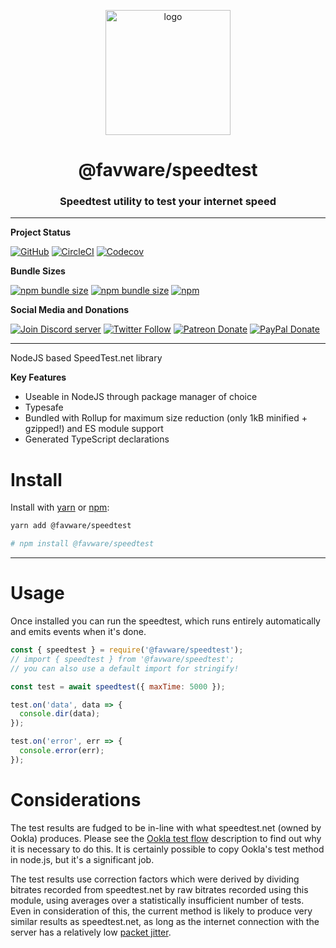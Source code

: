 <div align="center">
  <p>
  <a href="https://favware.tech/speedtest"><img src="https://storage.googleapis.com/data-sunlight-146313.appspot.com/website-project-icons/speedtest.png" height="200" alt="logo"/></a>
  </p>

  <p>
<h1> @favware/speedtest</h1>
<h3> Speedtest utility to test your internet speed</h3>
  </p>
</div>

---

**Project Status**

[![GitHub](https://img.shields.io/github/license/favware/node-packages?logo=github&style=flat-square)](https://github.com/favware/node-packages/blob/master/LICENSE.md)
[![CircleCI](https://img.shields.io/circleci/build/github/favware/node-packages?logo=circleci&style=flat-square)](https://circleci.com/gh/favware/node-packages/tree/master)
[![Codecov](https://img.shields.io/codecov/c/github/favware/node-packages?logo=codecov&style=flat-square)](https://codecov.io/gh/favware/node-packages)

**Bundle Sizes**

[![npm bundle size](https://img.shields.io/bundlephobia/min/@favware/speedtest?label=speedtest%20-%20minified&logo=webpack&style=flat-square)](https://bundlephobia.com/result?p=@favware/speedtest)
[![npm bundle size](https://img.shields.io/bundlephobia/minzip/@favware/speedtest?label=speedtest%20-%20minzipped&logo=webpack&style=flat-square)](https://bundlephobia.com/result?p=@favware/speedtest)
[![npm](https://img.shields.io/npm/v/@favware/speedtest?color=crimson&label=speedtest%20version&logo=npm&style=flat-square)](https://www.npmjs.com/package/@favware/speedtest)

**Social Media and Donations**

[![Join Discord server](https://img.shields.io/discord/512303595966824458?color=697EC4&label=Join%20Discord%20Server&logo=discord&logoColor=FDFEFE&style=flat-square)](https://favware.tech/redirect/server)
[![Twitter Follow](https://img.shields.io/twitter/follow/favna_?label=Follow%20@Favna_&logo=twitter&colorB=1DA1F2&style=flat-square)](https://twitter.com/Favna_/follow)
[![Patreon Donate](https://img.shields.io/badge/patreon-donate-brightgreen.svg?label=Donate%20with%20Patreon&logo=patreon&colorB=F96854&style=flat-square&link=https://www.patreon.com/bePatron?u=9336537)](https://www.patreon.com/bePatron?u=9336537)
[![PayPal Donate](https://img.shields.io/badge/paypal-donate-brightgreen.svg?label=Donate%20with%20Paypal&logo=paypal&colorB=00457C&style=flat-square&link=https://www.paypal.com/cgi-bin/webscr?cmd=_s-xclick&hosted_button_id=XMAYCF9SDHZ34)](https://www.patreon.com/bePatron?u=9336537)

---

NodeJS based SpeedTest.net library

**Key Features**
- Useable in NodeJS through package manager of choice
- Typesafe
- Bundled with Rollup for maximum size reduction (only 1kB minified + gzipped!) and ES module support
- Generated TypeScript declarations

# Install

Install with [yarn](https://yarnpkg.com) or [npm](https://www.npmjs.com/):

```sh
yarn add @favware/speedtest

# npm install @favware/speedtest
```

* * *

# Usage

Once installed you can run the speedtest, which runs entirely automatically and emits events when it's done.

```js
const { speedtest } = require('@favware/speedtest');
// import { speedtest } from '@favware/speedtest';
// you can also use a default import for stringify!

const test = await speedtest({ maxTime: 5000 });

test.on('data', data => {
  console.dir(data);
});

test.on('error', err => {
  console.error(err);
});
```

# Considerations

The test results are fudged to be in-line with what speedtest.net (owned by Ookla) produces. Please see the
[Ookla test flow](http://www.ookla.com/support/a21110547/what+is+the+test+flow+and) description to find out why it is
necessary to do this. It is certainly possible to copy Ookla's test method in node.js, but it's a significant job.

The test results use correction factors which were derived by dividing bitrates recorded from speedtest.net by raw bitrates recorded using this module, using averages over a statistically insufficient number of tests. Even in consideration of this, the current method is likely to produce very similar results as speedtest.net, as long as the internet connection with
the server has a relatively low [packet jitter](http://en.wikipedia.org/wiki/Jitter#Packet_jitter_in_computer_networks).